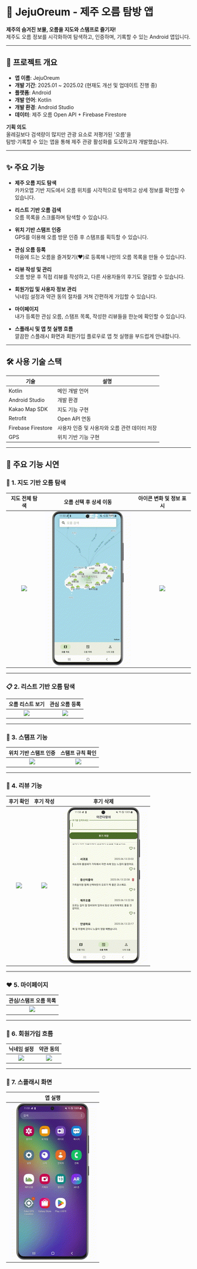 # 🌋 JejuOreum - 제주 오름 탐방 앱

**제주의 숨겨진 보물, 오름을 지도와 스탬프로 즐기자!**  
제주도 오름 정보를 시각화하여 탐색하고, 인증하며, 기록할 수 있는 Android 앱입니다.

---

## 📱 프로젝트 개요

- **앱 이름**: JejuOreum  
- **개발 기간**: 2025.01 ~ 2025.02 (현재도 개선 및 업데이트 진행 중)
- **플랫폼**: Android  
- **개발 언어**: Kotlin  
- **개발 환경**: Android Studio  
- **데이터**: 제주 오름 Open API + Firebase Firestore  

**기획 의도**  
올레길보다 검색량이 많지만 관광 요소로 저평가된 '오름'을  
탐방·기록할 수 있는 앱을 통해 제주 관광 활성화를 도모하고자 개발했습니다.

---

## ✨ 주요 기능

- **제주 오름 지도 탐색**  
  카카오맵 기반 지도에서 오름 위치를 시각적으로 탐색하고 상세 정보를 확인할 수 있습니다.

- **리스트 기반 오름 검색**  
  오름 목록을 스크롤하며 탐색할 수 있습니다.

- **위치 기반 스탬프 인증**  
  GPS를 이용해 오름 방문 인증 후 스탬프를 획득할 수 있습니다.

- **관심 오름 등록**  
  마음에 드는 오름을 즐겨찾기(❤️)로 등록해 나만의 오름 목록을 만들 수 있습니다.

- **리뷰 작성 및 관리**  
  오름 방문 후 직접 리뷰를 작성하고, 다른 사용자들의 후기도 열람할 수 있습니다.

- **회원가입 및 사용자 정보 관리**  
  닉네임 설정과 약관 동의 절차를 거쳐 간편하게 가입할 수 있습니다.

- **마이페이지**  
  내가 등록한 관심 오름, 스탬프 목록, 작성한 리뷰들을 한눈에 확인할 수 있습니다.

- **스플래시 및 앱 첫 실행 흐름**  
  깔끔한 스플래시 화면과 회원가입 플로우로 앱 첫 실행을 부드럽게 안내합니다.

---

## 🛠 사용 기술 스택

| 기술 | 설명 |
|------|------|
| Kotlin | 메인 개발 언어 |
| Android Studio | 개발 환경 |
| Kakao Map SDK | 지도 기능 구현 |
| Retrofit | Open API 연동 |
| Firebase Firestore | 사용자 인증 및 사용자와 오름 관련 데이터 저장 |
| GPS | 위치 기반 기능 구현 |

---

## 📱 주요 기능 시연

### 📍 1. 지도 기반 오름 탐색

| 지도 전체 탐색 | 오름 선택 후 상세 이동 | 아이콘 변화 및 정보 표시 |
|:--:|:--:|:--:|
| ![](./screenshots/지도%20검색%20기반%20오름%20찾기%20-%20오름%20상세%20화면%20이동.gif) | ![](./screenshots/지도%20아이콘%20기반%20오름%20선택%20-%20오름%20상세%20화면%20이동.gif) | ![](./screenshots/지도%20기반%20오름%20검색%20화면%20-%20오름%20아이콘%20변화%20및%20상세%20정보%20등장.gif) |

---

### 📋 2. 리스트 기반 오름 탐색

| 오름 리스트 보기 | 관심 오름 등록 |
|:--:|:--:|
| ![](./screenshots/목록%20기반%20오름%20선택.gif) | ![](./screenshots/관심%20오름%20등록.gif) |

---

### 🧭 3. 스탬프 기능

| 위치 기반 스탬프 인증 | 스탬프 규칙 확인 |
|:--:|:--:|
| ![](./screenshots/위치%20기반%20스탬프%20인증.gif) | ![](./screenshots/스탬프%20찍기%20-%20위치%20확인,%20스탬프%20규칙%20확인.gif) |

---

### 📝 4. 리뷰 기능

| 후기 확인 | 후기 작성 | 후기 삭제 |
|:--:|:--:|:--:|
| ![](./screenshots/상세%20화면의%20오름%20후기%20확인.gif) | ![](./screenshots/후기%20작성.gif) | ![](./screenshots/후기%20제거.gif) |

---

### ❤️ 5. 마이페이지

| 관심/스탬프 오름 목록 |
|:--:|
| ![](./screenshots/유저%20관심%20오름%20및%20스탬프%20확인%20-%20후기%20저장%20및%20삭제.gif) |

---

### 👤 6. 회원가입 흐름

| 닉네임 설정 | 약관 동의 |
|:--:|:--:|
| ![](./screenshots/회원가입%20화면%20-%20닉네임%20규칙%20확인.gif) | ![](./screenshots/회원가입%20화면%20-%20약관%20동의.gif) |

---

### 🚀 7. 스플래시 화면

| 앱 실행 |
|:--:|
| ![](./screenshots/스플래시%20화면.gif) |
